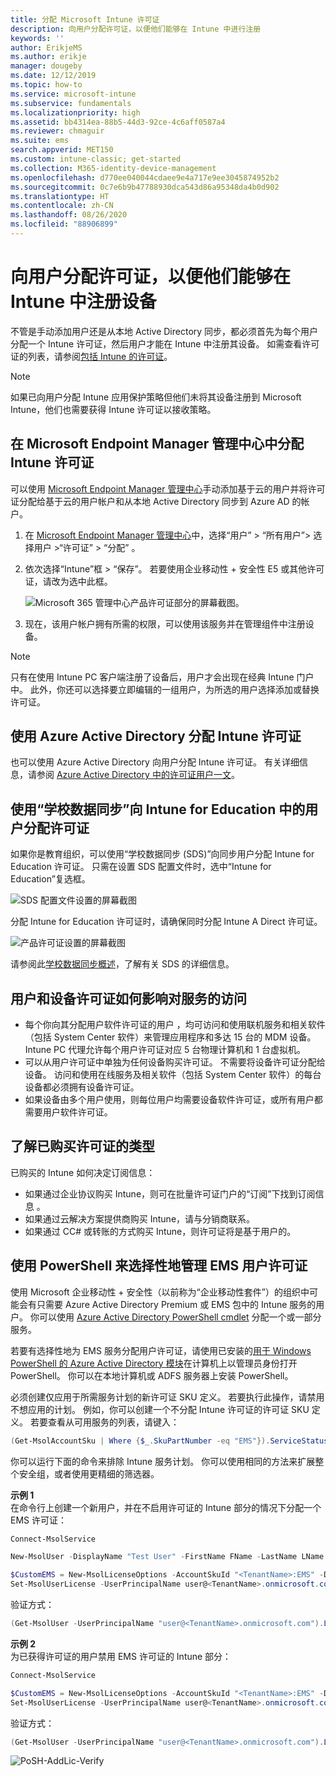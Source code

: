 ```yaml
---
title: 分配 Microsoft Intune 许可证
description: 向用户分配许可证，以便他们能够在 Intune 中进行注册
keywords: ''
author: ErikjeMS
ms.author: erikje
manager: dougeby
ms.date: 12/12/2019
ms.topic: how-to
ms.service: microsoft-intune
ms.subservice: fundamentals
ms.localizationpriority: high
ms.assetid: bb4314ea-88b5-44d3-92ce-4c6aff0587a4
ms.reviewer: chmaguir
ms.suite: ems
search.appverid: MET150
ms.custom: intune-classic; get-started
ms.collection: M365-identity-device-management
ms.openlocfilehash: d770ee040044cdaee9e4a717e9ee3045874952b2
ms.sourcegitcommit: 0c7e6b9b47788930dca543d86a95348da4b0d902
ms.translationtype: HT
ms.contentlocale: zh-CN
ms.lasthandoff: 08/26/2020
ms.locfileid: "88906899"
---
```

# <a name="assign-licenses-to-users-so-they-can-enroll-devices-in-intune"></a>向用户分配许可证，以便他们能够在 Intune 中注册设备

不管是手动添加用户还是从本地 Active Directory 同步，都必须首先为每个用户分配一个 Intune 许可证，然后用户才能在 Intune 中注册其设备。 如需查看许可证的列表，请参阅[包括 Intune 的许可证](licenses.md)。

> [!NOTE]
> 如果已向用户分配 Intune 应用保护策略但他们未将其设备注册到 Microsoft Intune，他们也需要获得 Intune 许可证以接收策略。

## <a name="assign-an-intune-license-microsoft-endpoint-manager-admin-center"></a>在 Microsoft Endpoint Manager 管理中心中分配 Intune 许可证

可以使用 [Microsoft Endpoint Manager 管理中心](https://go.microsoft.com/fwlink/?linkid=2109431)手动添加基于云的用户并将许可证分配给基于云的用户帐户和从本地 Active Directory 同步到 Azure AD 的帐户。

1. 在 [Microsoft Endpoint Manager 管理中心](https://go.microsoft.com/fwlink/?linkid=2109431)中，选择“用户” > “所有用户”> 选择用户 >“许可证” > “分配”     。

2. 依次选择“Intune”框   > “保存”。  若要使用企业移动性 + 安全性 E5 或其他许可证，请改为选中此框。

   ![Microsoft 365 管理中心产品许可证部分的屏幕截图。](./media/licenses-assign/mem-assign-license.png)

3. 现在，该用户帐户拥有所需的权限，可以使用该服务并在管理组件中注册设备。

> [!NOTE]
> 只有在使用 Intune PC 客户端注册了设备后，用户才会出现在经典 Intune 门户中。 此外，你还可以选择要立即编辑的一组用户，为所选的用户选择添加或替换许可证。

## <a name="assign-an-intune-license-by-using-azure-active-directory"></a>使用 Azure Active Directory 分配 Intune 许可证

也可以使用 Azure Active Directory 向用户分配 Intune 许可证。 有关详细信息，请参阅 [Azure Active Directory 中的许可证用户一文](/azure/active-directory/active-directory-licensing-group-assignment-azure-portal)。 

## <a name="use-school-data-sync-to-assign-licenses-to-users-in-intune-for-education"></a>使用“学校数据同步”向 Intune for Education 中的用户分配许可证

如果你是教育组织，可以使用“学校数据同步 (SDS)”向同步用户分配 Intune for Education 许可证。 只需在设置 SDS 配置文件时，选中“Intune for Education”复选框。  

![SDS 配置文件设置的屏幕截图](./media/licenses-assign/i4e-sds-profile-setup-setting.png)

分配 Intune for Education 许可证时，请确保同时分配 Intune A Direct 许可证。

![产品许可证设置的屏幕截图](./media/licenses-assign/i4e-set-licenses.png)

请参阅此[学校数据同步概述](https://support.office.com/article/Overview-of-School-Data-Sync-and-Classroom-f3d1147b-4ade-4905-8518-508e729f2e91)，了解有关 SDS 的详细信息。

## <a name="how-user-and-device-licenses-affect-access-to-services"></a>用户和设备许可证如何影响对服务的访问

* 每个你向其分配用户软件许可证的用户  ，均可访问和使用联机服务和相关软件（包括 System Center 软件）来管理应用程序和多达 15 台的 MDM 设备。 Intune PC 代理允许每个用户许可证对应 5 台物理计算机和 1 台虚拟机。
* 可以从用户许可证中单独为任何设备购买许可证。 不需要将设备许可证分配给设备。 访问和使用在线服务及相关软件（包括 System Center 软件）的每台设备都必须拥有设备许可证。
* 如果设备由多个用户使用，则每位用户均需要设备软件许可证，或所有用户都需要用户软件许可证。

## <a name="understanding-the-type-of-licenses-you-have-purchased"></a>了解已购买许可证的类型

已购买的 Intune 如何决定订阅信息：

- 如果通过企业协议购买 Intune，则可在批量许可证门户的“订阅”下找到订阅信息  。
- 如果通过云解决方案提供商购买 Intune，请与分销商联系。
- 如果通过 CC# 或转账的方式购买 Intune，则许可证将是基于用户的。

## <a name="use-powershell-to-selectively-manage-ems-user-licenses"></a>使用 PowerShell 来选择性地管理 EMS 用户许可证
使用 Microsoft 企业移动性 + 安全性（以前称为“企业移动性套件”）的组织中可能会有只需要 Azure Active Directory Premium 或 EMS 包中的 Intune 服务的用户。 你可以使用 [Azure Active Directory PowerShell cmdlet](/previous-versions/azure/jj151815(v=azure.100)) 分配一个或一部分服务。

若要有选择性地为 EMS 服务分配用户许可证，请使用已安装的[用于 Windows PowerShell 的 Azure Active Directory 模块](/previous-versions/azure/jj151815(v=azure.100)#bkmk_installmodule)在计算机上以管理员身份打开 PowerShell。 你可以在本地计算机或 ADFS 服务器上安装 PowerShell。

必须创建仅应用于所需服务计划的新许可证 SKU 定义。 若要执行此操作，请禁用不想应用的计划。 例如，你可以创建一个不分配 Intune 许可证的许可证 SKU 定义。 若要查看从可用服务的列表，请键入：

```powershell
(Get-MsolAccountSku | Where {$_.SkuPartNumber -eq "EMS"}).ServiceStatus
```

你可以运行下面的命令来排除 Intune 服务计划。 你可以使用相同的方法来扩展整个安全组，或者使用更精细的筛选器。

**示例 1**<br>
在命令行上创建一个新用户，并在不启用许可证的 Intune 部分的情况下分配一个 EMS 许可证：

```powershell
Connect-MsolService

New-MsolUser -DisplayName "Test User" -FirstName FName -LastName LName -UserPrincipalName user@<TenantName>.onmicrosoft.com –Department DName -UsageLocation US

$CustomEMS = New-MsolLicenseOptions -AccountSkuId "<TenantName>:EMS" -DisabledPlans INTUNE_A
Set-MsolUserLicense -UserPrincipalName user@<TenantName>.onmicrosoft.com -AddLicenses <TenantName>:EMS -LicenseOptions $CustomEMS
```

验证方式：

```powershell
(Get-MsolUser -UserPrincipalName "user@<TenantName>.onmicrosoft.com").Licenses.ServiceStatus
```

**示例 2**<br>
为已获得许可证的用户禁用 EMS 许可证的 Intune 部分：

```powershell
Connect-MsolService

$CustomEMS = New-MsolLicenseOptions -AccountSkuId "<TenantName>:EMS" -DisabledPlans INTUNE_A
Set-MsolUserLicense -UserPrincipalName user@<TenantName>.onmicrosoft.com -LicenseOptions $CustomEMS
```

验证方式：

```powershell
(Get-MsolUser -UserPrincipalName "user@<TenantName>.onmicrosoft.com").Licenses.ServiceStatus
```

![PoSH-AddLic-Verify](./media/licenses-assign/posh-addlic-verify.png)